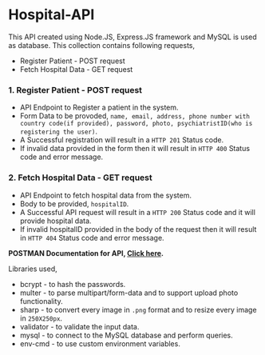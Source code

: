 # Hospital-API
This API created using Node.JS, Express.JS framework and MySQL is used as database.
This collection contains following requests,
* Register Patient - POST request
* Fetch Hospital Data - GET request

### 1. Register Patient - POST request
* API Endpoint to Register a patient in the system.
* Form Data to be provoded,  ``` name, email, address, phone number with country code(if provided), password, photo, psychiatristID(who is registering the user) ```.
* A Successful registration will result in a `HTTP 201` Status code.
* If invalid data provided in the form then it will result in `HTTP 400` Status code and error message.

### 2. Fetch Hospital Data - GET request
* API Endpoint to fetch hospital data from the system.
* Body to be provided,  ``` hospitalID ```.
* A Successful API request will result in a `HTTP 200` Status code and it will provide hospital data.
* If invalid hospitalID provided in the body of the request then it will result in `HTTP 404` Status code and error message.

**POSTMAN Documentation for API, [Click here](https://documenter.getpostman.com/view/22922895/VUqoSKKJ).**

Libraries used, 
* bcrypt - to hash the passwords.
* multer - to parse multipart/form-data and to support upload photo functionality.
* sharp - to convert every image in `.png` format and to resize every image in `250X250px`.
* validator - to validate the input data.
* mysql - to connect to the MySQL database and perform queries.
* env-cmd - to use custom environment variables.

